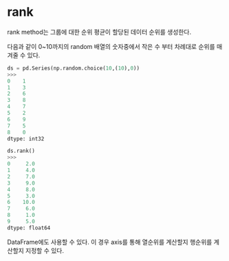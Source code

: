 # rank
rank method는 그룹에 대한 순위 평균이 할당된 데이터 순위를 생성한다.

다음과 같이 0~10까지의 random 배열의 숫자중에서 작은 수 부터 차례대로 순위를 매겨줄 수 있다.
```python
ds = pd.Series(np.random.choice(10,(10),0))
>>>
0    1
1    3
2    6
3    8
4    7
5    2
6    9
7    5
8    0
dtype: int32

ds.rank()
>>>
0     2.0
1     4.0
2     7.0
3     9.0
4     8.0
5     3.0
6    10.0
7     6.0
8     1.0
9     5.0
dtype: float64
```

DataFrame에도 사용할 수 있다. 이 경우 axis를 통해 열순위를 계산할지 행순위를 계산할지 지정할 수 있다.
